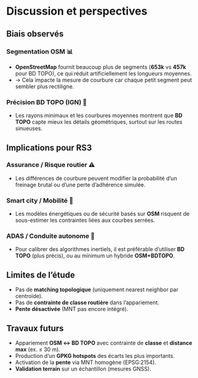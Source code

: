 # Discussion et perspectives

## Biais observés

### Segmentation OSM 📊

- **OpenStreetMap** fournit beaucoup plus de segments (**653k** vs **457k** pour BD TOPO), ce qui réduit artificiellement les longueurs moyennes.  
- → Cela impacte la mesure de courbure car chaque petit segment peut sembler plus rectiligne.

### Précision BD TOPO (IGN) 🎯

- Les rayons minimaux et les courbures moyennes montrent que **BD TOPO** capte mieux les détails géométriques, surtout sur les routes sinueuses.  


## Implications pour RS3

### Assurance / Risque routier ⚠️

- Les différences de courbure peuvent modifier la probabilité d’un freinage brutal ou d’une perte d’adhérence simulée.  

### Smart city / Mobilité 🚦

- Les modèles énergétiques ou de sécurité basés sur **OSM** risquent de sous-estimer les contraintes liées aux courbes serrées.  

### ADAS / Conduite autonome 🚗

- Pour calibrer des algorithmes inertiels, il est préférable d’utiliser **BD TOPO** (plus précis), ou au minimum un hybride **OSM+BDTOPO**.


## Limites de l’étude

- Pas de **matching topologique** (uniquement nearest neighbor par centroïde).  
- Pas de **contrainte de classe routière** dans l’appariement.  
- **Pente désactivée** (MNT pas encore intégré).  


## Travaux futurs

- Appariement **OSM ↔ BD TOPO** avec contrainte de **classe** et **distance max** (ex. ≤ 30 m).  
- Production d’un **GPKG hotspots** des écarts les plus importants.  
- Activation de la **pente** via MNT homogène (EPSG:2154).  
- **Validation terrain** sur un échantillon (mesures GNSS).  